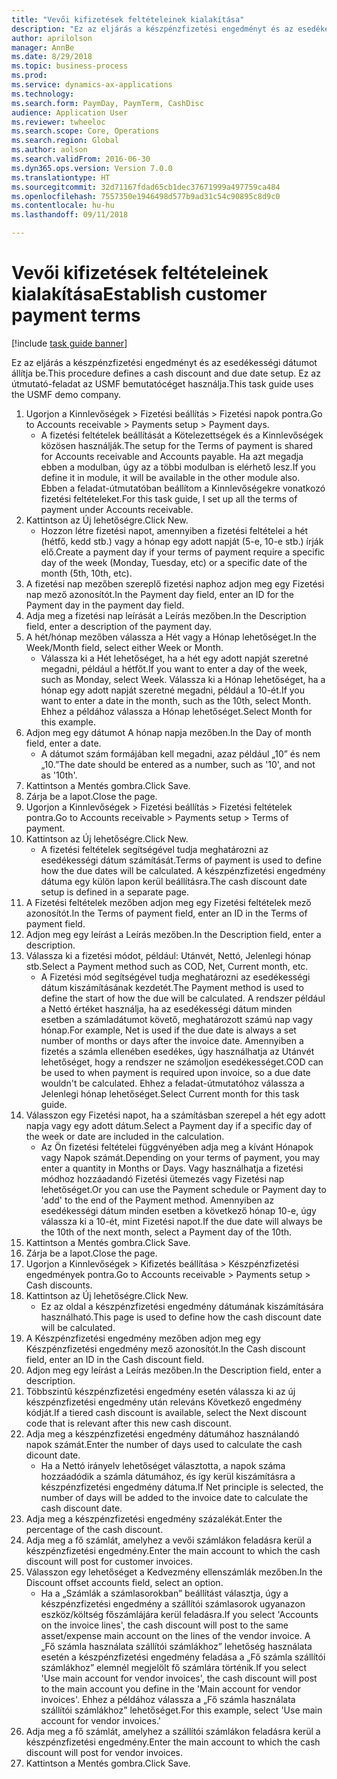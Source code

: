 ```yaml
--- 
title: "Vevői kifizetések feltételeinek kialakítása"
description: "Ez az eljárás a készpénzfizetési engedményt és az esedékességi dátumot állítja be."
author: aprilolson
manager: AnnBe
ms.date: 8/29/2018
ms.topic: business-process
ms.prod: 
ms.service: dynamics-ax-applications
ms.technology: 
ms.search.form: PaymDay, PaymTerm, CashDisc
audience: Application User
ms.reviewer: twheeloc
ms.search.scope: Core, Operations
ms.search.region: Global
ms.author: aolson
ms.search.validFrom: 2016-06-30
ms.dyn365.ops.version: Version 7.0.0
ms.translationtype: HT
ms.sourcegitcommit: 32d71167fdad65cb1dec37671999a497759ca484
ms.openlocfilehash: 7557350e1946498d577b9ad31c54c90895c8d9c0
ms.contentlocale: hu-hu
ms.lasthandoff: 09/11/2018

---
```

# <a name="establish-customer-payment-terms"></a><span data-ttu-id="d40aa-103">Vevői kifizetések feltételeinek kialakítása</span><span class="sxs-lookup"><span data-stu-id="d40aa-103">Establish customer payment terms</span></span>

[!include [task guide banner](../../includes/task-guide-banner.md)]

<span data-ttu-id="d40aa-104">Ez az eljárás a készpénzfizetési engedményt és az esedékességi dátumot állítja be.</span><span class="sxs-lookup"><span data-stu-id="d40aa-104">This procedure defines a cash discount and due date setup.</span></span> <span data-ttu-id="d40aa-105">Ez az útmutató-feladat az USMF bemutatócéget használja.</span><span class="sxs-lookup"><span data-stu-id="d40aa-105">This task guide uses the USMF demo company.</span></span>

1. <span data-ttu-id="d40aa-106">Ugorjon a Kinnlevőségek > Fizetési beállítás > Fizetési napok pontra.</span><span class="sxs-lookup"><span data-stu-id="d40aa-106">Go to Accounts receivable > Payments setup > Payment days.</span></span>
    * <span data-ttu-id="d40aa-107">A fizetési feltételek beállítását a Kötelezettségek és a Kinnlevőségek közösen használják.</span><span class="sxs-lookup"><span data-stu-id="d40aa-107">The setup for the Terms of payment is shared for Accounts receivable and Accounts payable.</span></span> <span data-ttu-id="d40aa-108">Ha azt megadja ebben a modulban, úgy az a többi modulban is elérhető lesz.</span><span class="sxs-lookup"><span data-stu-id="d40aa-108">If you define it in module, it will be available in the other module also.</span></span> <span data-ttu-id="d40aa-109">Ebben a feladat-útmutatóban beállítom a Kinnlevőségekre vonatkozó fizetési feltételeket.</span><span class="sxs-lookup"><span data-stu-id="d40aa-109">For this task guide, I set up all the terms of payment under Accounts receivable.</span></span>  
2. <span data-ttu-id="d40aa-110">Kattintson az Új lehetőségre.</span><span class="sxs-lookup"><span data-stu-id="d40aa-110">Click New.</span></span>
    * <span data-ttu-id="d40aa-111">Hozzon létre fizetési napot, amennyiben a fizetési feltételei a hét (hétfő, kedd stb.) vagy a hónap egy adott napját (5-e, 10-e stb.) írják elő.</span><span class="sxs-lookup"><span data-stu-id="d40aa-111">Create a payment day if your terms of payment require a specific day of the week (Monday, Tuesday, etc) or a specific date of the month (5th, 10th, etc).</span></span>  
3. <span data-ttu-id="d40aa-112">A fizetési nap mezőben szereplő fizetési naphoz adjon meg egy Fizetési nap mező azonosítót.</span><span class="sxs-lookup"><span data-stu-id="d40aa-112">In the Payment day field, enter an ID for the Payment day in the payment day field.</span></span>
4. <span data-ttu-id="d40aa-113">Adja meg a fizetési nap leírását a Leírás mezőben.</span><span class="sxs-lookup"><span data-stu-id="d40aa-113">In the Description field, enter a description of the payment day.</span></span>
5. <span data-ttu-id="d40aa-114">A hét/hónap mezőben válassza a Hét vagy a Hónap lehetőséget.</span><span class="sxs-lookup"><span data-stu-id="d40aa-114">In the Week/Month field, select either Week or Month.</span></span>
    * <span data-ttu-id="d40aa-115">Válassza ki a Hét lehetőséget, ha a hét egy adott napját szeretné megadni, például a hétfőt.</span><span class="sxs-lookup"><span data-stu-id="d40aa-115">If you want to enter a day of the week, such as Monday, select Week.</span></span> <span data-ttu-id="d40aa-116">Válassza ki a Hónap lehetőséget, ha a hónap egy adott napját szeretné megadni, például a 10-ét.</span><span class="sxs-lookup"><span data-stu-id="d40aa-116">If you want to enter a date in the month, such as the 10th, select Month.</span></span> <span data-ttu-id="d40aa-117">Ehhez a példához válassza a Hónap lehetőséget.</span><span class="sxs-lookup"><span data-stu-id="d40aa-117">Select Month for this example.</span></span>  
6. <span data-ttu-id="d40aa-118">Adjon meg egy dátumot A hónap napja mezőben.</span><span class="sxs-lookup"><span data-stu-id="d40aa-118">In the Day of month field, enter a date.</span></span>
    * <span data-ttu-id="d40aa-119">A dátumot szám formájában kell megadni, azaz például „10” és nem „10.”</span><span class="sxs-lookup"><span data-stu-id="d40aa-119">The date should be entered as a number, such as '10', and not as '10th'.</span></span>  
7. <span data-ttu-id="d40aa-120">Kattintson a Mentés gombra.</span><span class="sxs-lookup"><span data-stu-id="d40aa-120">Click Save.</span></span>
8. <span data-ttu-id="d40aa-121">Zárja be a lapot.</span><span class="sxs-lookup"><span data-stu-id="d40aa-121">Close the page.</span></span>
9. <span data-ttu-id="d40aa-122">Ugorjon a Kinnlevőségek > Fizetési beállítás > Fizetési feltételek pontra.</span><span class="sxs-lookup"><span data-stu-id="d40aa-122">Go to Accounts receivable > Payments setup > Terms of payment.</span></span>
10. <span data-ttu-id="d40aa-123">Kattintson az Új lehetőségre.</span><span class="sxs-lookup"><span data-stu-id="d40aa-123">Click New.</span></span>
    * <span data-ttu-id="d40aa-124">A fizetési feltételek segítségével tudja meghatározni az esedékességi dátum számítását.</span><span class="sxs-lookup"><span data-stu-id="d40aa-124">Terms of payment is used to define how the due dates will be calculated.</span></span> <span data-ttu-id="d40aa-125">A készpénzfizetési engedmény dátuma egy külön lapon kerül beállításra.</span><span class="sxs-lookup"><span data-stu-id="d40aa-125">The cash discount date setup is defined in a separate page.</span></span>  
11. <span data-ttu-id="d40aa-126">A Fizetési feltételek mezőben adjon meg egy Fizetési feltételek mező azonosítót.</span><span class="sxs-lookup"><span data-stu-id="d40aa-126">In the Terms of payment field, enter an ID in the Terms of payment field.</span></span>
12. <span data-ttu-id="d40aa-127">Adjon meg egy leírást a Leírás mezőben.</span><span class="sxs-lookup"><span data-stu-id="d40aa-127">In the Description field, enter a description.</span></span>
13. <span data-ttu-id="d40aa-128">Válassza ki a fizetési módot, például: Utánvét, Nettó, Jelenlegi hónap stb.</span><span class="sxs-lookup"><span data-stu-id="d40aa-128">Select a Payment method such as COD, Net, Current month, etc.</span></span>
    * <span data-ttu-id="d40aa-129">A Fizetési mód segítségével tudja meghatározni az esedékességi dátum kiszámításának kezdetét.</span><span class="sxs-lookup"><span data-stu-id="d40aa-129">The Payment method is used to define the start of how the due will be calculated.</span></span>  <span data-ttu-id="d40aa-130">A rendszer például a Nettó értéket használja, ha az esedékességi dátum minden esetben a számladátumot követő, meghatározott számú nap vagy hónap.</span><span class="sxs-lookup"><span data-stu-id="d40aa-130">For example, Net is used if the due date is always a set number of months or days after the invoice date.</span></span> <span data-ttu-id="d40aa-131">Amennyiben a fizetés a számla ellenében esedékes, úgy használhatja az Utánvét lehetőséget, hogy a rendszer ne számoljon esedékességet.</span><span class="sxs-lookup"><span data-stu-id="d40aa-131">COD can be used to when payment is required upon invoice, so a due date wouldn't be calculated.</span></span> <span data-ttu-id="d40aa-132">Ehhez a feladat-útmutatóhoz válassza a Jelenlegi hónap lehetőséget.</span><span class="sxs-lookup"><span data-stu-id="d40aa-132">Select Current month for this task guide.</span></span>  
14. <span data-ttu-id="d40aa-133">Válasszon egy Fizetési napot, ha a számításban szerepel a hét egy adott napja vagy egy adott dátum.</span><span class="sxs-lookup"><span data-stu-id="d40aa-133">Select a Payment day if a specific day of the  week or date are included in the calculation.</span></span>
    * <span data-ttu-id="d40aa-134">Az Ön fizetési feltételei függvényében adja meg a kívánt Hónapok vagy Napok számát.</span><span class="sxs-lookup"><span data-stu-id="d40aa-134">Depending on your terms of payment, you may enter a quantity in Months or Days.</span></span> <span data-ttu-id="d40aa-135">Vagy használhatja a fizetési módhoz hozzáadandó Fizetési ütemezés vagy Fizetési nap lehetőséget.</span><span class="sxs-lookup"><span data-stu-id="d40aa-135">Or you can use the Payment schedule or Payment day to 'add' to the end of the Payment method.</span></span> <span data-ttu-id="d40aa-136">Amennyiben az esedékességi dátum minden esetben a következő hónap 10-e, úgy válassza ki a 10-ét, mint Fizetési napot.</span><span class="sxs-lookup"><span data-stu-id="d40aa-136">If the due date will always be the 10th of the next month, select a Payment day of the 10th.</span></span>  
15. <span data-ttu-id="d40aa-137">Kattintson a Mentés gombra.</span><span class="sxs-lookup"><span data-stu-id="d40aa-137">Click Save.</span></span>
16. <span data-ttu-id="d40aa-138">Zárja be a lapot.</span><span class="sxs-lookup"><span data-stu-id="d40aa-138">Close the page.</span></span>
17. <span data-ttu-id="d40aa-139">Ugorjon a Kinnlevőségek > Kifizetés beállítása > Készpénzfizetési engedmények pontra.</span><span class="sxs-lookup"><span data-stu-id="d40aa-139">Go to Accounts receivable > Payments setup > Cash discounts.</span></span>
18. <span data-ttu-id="d40aa-140">Kattintson az Új lehetőségre.</span><span class="sxs-lookup"><span data-stu-id="d40aa-140">Click New.</span></span>
    * <span data-ttu-id="d40aa-141">Ez az oldal a készpénzfizetési engedmény dátumának kiszámítására használható.</span><span class="sxs-lookup"><span data-stu-id="d40aa-141">This page is used to define how the cash discount date will be calculated.</span></span>  
19. <span data-ttu-id="d40aa-142">A Készpénzfizetési engedmény mezőben adjon meg egy Készpénzfizetési engedmény mező azonosítót.</span><span class="sxs-lookup"><span data-stu-id="d40aa-142">In the Cash discount field, enter an ID in the Cash discount field.</span></span>
20. <span data-ttu-id="d40aa-143">Adjon meg egy leírást a Leírás mezőben.</span><span class="sxs-lookup"><span data-stu-id="d40aa-143">In the Description field, enter a description.</span></span>
21. <span data-ttu-id="d40aa-144">Többszintű készpénzfizetési engedmény esetén válassza ki az új készpénzfizetési engedmény után releváns Következő engedmény kódját.</span><span class="sxs-lookup"><span data-stu-id="d40aa-144">If a tiered cash discount is available, select the Next discount code that is relevant after this new cash discount.</span></span>
22. <span data-ttu-id="d40aa-145">Adja meg a készpénzfizetési engedmény dátumához használandó napok számát.</span><span class="sxs-lookup"><span data-stu-id="d40aa-145">Enter the number of days used to calculate the cash dicount date.</span></span>
    * <span data-ttu-id="d40aa-146">Ha a Nettó irányelv lehetőséget választotta, a napok száma hozzáadódik a számla dátumához, és így kerül kiszámításra a készpénzfizetési engedmény dátuma.</span><span class="sxs-lookup"><span data-stu-id="d40aa-146">If Net principle is selected, the number of days will be added to the invoice date to calculate the cash discount date.</span></span>  
23. <span data-ttu-id="d40aa-147">Adja meg a készpénzfizetési engedmény százalékát.</span><span class="sxs-lookup"><span data-stu-id="d40aa-147">Enter the percentage of the cash discount.</span></span>
24. <span data-ttu-id="d40aa-148">Adja meg a fő számlát, amelyhez a vevői számlákon feladásra kerül a készpénzfizetési engedmény.</span><span class="sxs-lookup"><span data-stu-id="d40aa-148">Enter the main account to which the cash discount will post for customer invoices.</span></span>
25. <span data-ttu-id="d40aa-149">Válasszon egy lehetőséget a Kedvezmény ellenszámlák mezőben.</span><span class="sxs-lookup"><span data-stu-id="d40aa-149">In the Discount offset accounts field, select an option.</span></span>
    * <span data-ttu-id="d40aa-150">Ha a „Számlák a számlasorokban” beállítást választja, úgy a készpénzfizetési engedmény a szállítói számlasorok ugyanazon eszköz/költség főszámlájára kerül feladásra.</span><span class="sxs-lookup"><span data-stu-id="d40aa-150">If you select 'Accounts on the invoice lines', the cash discount will post to the same asset/expense main account on the lines of the vendor invoice.</span></span> <span data-ttu-id="d40aa-151">A „Fő számla használata szállítói számlákhoz” lehetőség használata esetén a készpénzfizetési engedmény feladása a „Fő számla szállítói számlákhoz” elemnél megjelölt fő számlára történik.</span><span class="sxs-lookup"><span data-stu-id="d40aa-151">If you select 'Use main account for vendor invoices', the cash discount will post to the main account you define in the 'Main account for vendor invoices'.</span></span> <span data-ttu-id="d40aa-152">Ehhez a példához válassza a „Fő számla használata szállítói számlákhoz” lehetőséget.</span><span class="sxs-lookup"><span data-stu-id="d40aa-152">For this example, select 'Use main account for vendor invoices.'</span></span>  
26. <span data-ttu-id="d40aa-153">Adja meg a fő számlát, amelyhez a szállítói számlákon feladásra kerül a készpénzfizetési engedmény.</span><span class="sxs-lookup"><span data-stu-id="d40aa-153">Enter the main account to which the cash discount will post for vendor invoices.</span></span>
27. <span data-ttu-id="d40aa-154">Kattintson a Mentés gombra.</span><span class="sxs-lookup"><span data-stu-id="d40aa-154">Click Save.</span></span>


